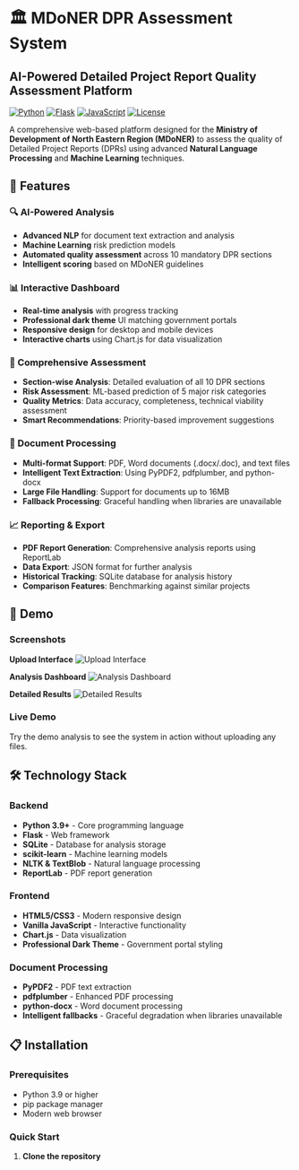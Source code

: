 # 🏛️ MDoNER DPR Assessment System

## AI-Powered Detailed Project Report Quality Assessment Platform

[![Python](https://img.shields.io/badge/Python-3.9+-blue.svg)](https://python.org)
[![Flask](https://img.shields.io/badge/Flask-2.3+-green.svg)](https://flask.palletsprojects.com/)
[![JavaScript](https://img.shields.io/badge/JavaScript-ES6+-yellow.svg)](https://developer.mozilla.org/en-US/docs/Web/JavaScript)
[![License](https://img.shields.io/badge/License-MIT-red.svg)](LICENSE)

A comprehensive web-based platform designed for the **Ministry of Development of North Eastern Region (MDoNER)** to assess the quality of Detailed Project Reports (DPRs) using advanced **Natural Language Processing** and **Machine Learning** techniques.

## 🌟 Features

### 🔍 AI-Powered Analysis
- **Advanced NLP** for document text extraction and analysis
- **Machine Learning** risk prediction models
- **Automated quality assessment** across 10 mandatory DPR sections
- **Intelligent scoring** based on MDoNER guidelines

### 📊 Interactive Dashboard
- **Real-time analysis** with progress tracking
- **Professional dark theme** UI matching government portals
- **Responsive design** for desktop and mobile devices
- **Interactive charts** using Chart.js for data visualization

### 🎯 Comprehensive Assessment
- **Section-wise Analysis**: Detailed evaluation of all 10 DPR sections
- **Risk Assessment**: ML-based prediction of 5 major risk categories
- **Quality Metrics**: Data accuracy, completeness, technical viability assessment
- **Smart Recommendations**: Priority-based improvement suggestions

### 📄 Document Processing
- **Multi-format Support**: PDF, Word documents (.docx/.doc), and text files
- **Intelligent Text Extraction**: Using PyPDF2, pdfplumber, and python-docx
- **Large File Handling**: Support for documents up to 16MB
- **Fallback Processing**: Graceful handling when libraries are unavailable

### 📈 Reporting & Export
- **PDF Report Generation**: Comprehensive analysis reports using ReportLab
- **Data Export**: JSON format for further analysis
- **Historical Tracking**: SQLite database for analysis history
- **Comparison Features**: Benchmarking against similar projects

## 🚀 Demo

### Screenshots

**Upload Interface**
![Upload Interface](assets/upload-interface.png)

**Analysis Dashboard**
![Analysis Dashboard](assets/dashboard.png)

**Detailed Results**
![Detailed Results](assets/detailed-analysis.png)

### Live Demo
Try the demo analysis to see the system in action without uploading any files.

## 🛠️ Technology Stack

### Backend
- **Python 3.9+** - Core programming language
- **Flask** - Web framework
- **SQLite** - Database for analysis storage
- **scikit-learn** - Machine learning models
- **NLTK & TextBlob** - Natural language processing
- **ReportLab** - PDF report generation

### Frontend
- **HTML5/CSS3** - Modern responsive design
- **Vanilla JavaScript** - Interactive functionality
- **Chart.js** - Data visualization
- **Professional Dark Theme** - Government portal styling

### Document Processing
- **PyPDF2** - PDF text extraction
- **pdfplumber** - Enhanced PDF processing
- **python-docx** - Word document processing
- **Intelligent fallbacks** - Graceful degradation when libraries unavailable

## 📋 Installation

### Prerequisites
- Python 3.9 or higher
- pip package manager
- Modern web browser

### Quick Start

1. **Clone the repository**
